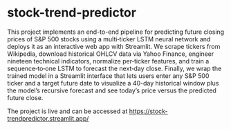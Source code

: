# stock-trend-predictor
This project implements an end-to-end pipeline for predicting future closing prices of
S&P 500 stocks using a multi‐ticker LSTM neural network and deploys it as an
interactive web app with Streamlit. We scrape tickers from Wikipedia, download
historical OHLCV data via Yahoo Finance, engineer nineteen technical indicators,
normalize per‐ticker features, and train a sequence‐to‐one LSTM to forecast the
next‐day close. Finally, we wrap the trained model in a Streamlit interface that lets users
enter any S&P 500 ticker and a target future date to visualize a 40-day historical window
plus the model’s recursive forecast and see today’s price versus the predicted future
close.

The project is live and can be accessed at https://stock-trendpredictor.streamlit.app/
